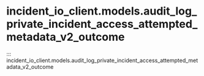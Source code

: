 # incident_io_client.models.audit_log_private_incident_access_attempted_metadata_v2_outcome

::: incident_io_client.models.audit_log_private_incident_access_attempted_metadata_v2_outcome
